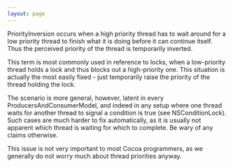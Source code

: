 ```yaml
---
layout: page
---
```


PriorityInversion occurs when a high priority thread has to wait around for a low priority thread to finish what it is doing before it can continue itself. Thus the perceived priority of the thread is temporarily inverted.

This term is most commonly used in reference to locks, when a low-priority thread holds a lock and thus blocks out a high-priority one. This situation is actually the most easily fixed - just temporarily raise the priority of the thread holding the lock.

The scenario is more general, however, latent in every ProducersAndConsumerModel, and indeed in any setup where one thread waits for another thread to signal a condition is true (see NSConditionLock). Such cases are much harder to fix automatically, as it is usually not apparent which thread is waiting for which to complete. Be wary of any claims otherwise.

This issue is not very important to most Cocoa programmers, as we generally do not worry much about thread priorities anyway.
